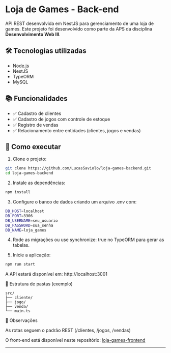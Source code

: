# Loja de Games - Back-end

API REST desenvolvida em NestJS para gerenciamento de uma loja de games. Este projeto foi desenvolvido como parte da APS da disciplina **Desenvolvimento Web III**.

## 🛠️ Tecnologias utilizadas

- Node.js
- NestJS
- TypeORM
- MySQL

## 📚 Funcionalidades

- ✅ Cadastro de clientes
- ✅ Cadastro de jogos com controle de estoque
- ✅ Registro de vendas
- ✅ Relacionamento entre entidades (clientes, jogos e vendas)

## 🚀 Como executar

1. Clone o projeto:

```bash
git clone https://github.com/LucasSaviolo/loja-games-backend.git
cd loja-games-backend
```

2. Instale as dependências:
```bash
npm install
```
3. Configure o banco de dados criando um arquivo .env com:
```bash
DB_HOST=localhost
DB_PORT=3306
DB_USERNAME=seu_usuario
DB_PASSWORD=sua_senha
DB_NAME=loja_games
```
4. Rode as migrações ou use synchronize: true no TypeORM para gerar as tabelas.

5. Inicie a aplicação:
```bash
npm run start
```
A API estará disponível em: http://localhost:3001

📁 Estrutura de pastas (exemplo)
```
src/
├── cliente/
├── jogo/
├── venda/
└── main.ts
```
📌 Observações

As rotas seguem o padrão REST (/clientes, /jogos, /vendas)

O front-end está disponível neste repositório: [loja-games-frontend](https://github.com/LucasSaviolo/loja-games-frontend)

---
